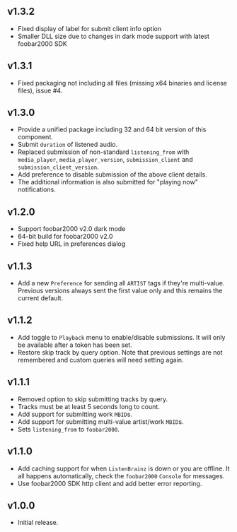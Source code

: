 ## v1.3.2
- Fixed display of label for submit client info option
- Smaller DLL size due to changes in dark mode support with latest foobar2000 SDK

## v1.3.1
- Fixed packaging not including all files (missing x64 binaries and license files), issue #4.

## v1.3.0
- Provide a unified package including 32 and 64 bit version of this component.
- Submit `duration` of listened audio.
- Replaced submission of non-standard `listening_from` with `media_player`, `media_player_version`, `submission_client` and `submission_client_version`.
- Add preference to disable submission of the above client details.
- The additional information is also submitted for "playing now" notifications.

## v1.2.0
- Support foobar2000 v2.0 dark mode
- 64-bit build for foobar2000 v2.0
- Fixed help URL in preferences dialog

## v1.1.3
- Add a new `Preference` for sending all `ARTIST` tags if they're multi-value. Previous versions always sent the first value only and this remains the current default.

## v1.1.2
- Add toggle to `Playback` menu to enable/disable submissions. It will only be available after a token has been set.
- Restore skip track by query option. Note that previous settings are not remembered and custom queries will need setting again.

## v1.1.1
- Removed option to skip submitting tracks by query.
- Tracks must be at least 5 seconds long to count.
- Add support for submitting work `MBID`s.
- Add support for submitting multi-value artist/work `MBID`s.
- Sets `listening_from` to `foobar2000`.

## v1.1.0
- Add caching support for when `ListenBrainz` is down or you are offline. It all happens automatically, check the `foobar2000` `Console` for messages.
- Use foobar2000 SDK http client and add better error reporting.

## v1.0.0
- Initial release.
